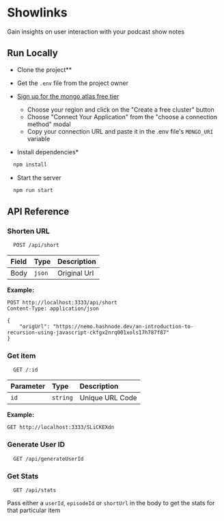 # Showlinks

Gain insights on user interaction with your podcast show notes

## Run Locally

* Clone the project**

* Get the `.env` file from the project owner

* [Sign up for the mongo atlas free tier](https://www.mongodb.com/cloud/atlas)

  * Choose your region and click on the "Create a free cluster" button
  * Choose "Connect Your Application" from the "choose a connection method" modal
  * Copy your connection URL and paste it in the .env file's `MONGO_URI` variable

* Install dependencies*

```bash
  npm install
```

* Start the server

```bash
  npm run start
```

## API Reference

### Shorten URL

```http
  POST /api/short
```

| Field | Type   | Description  |
| :---- | :----- | :----------- |
| Body  | `json` | Original Url |

**Example:**

```http
POST http://localhost:3333/api/short
Content-Type: application/json

{
    "origUrl": "https://nemo.hashnode.dev/an-introduction-to-recursion-using-javascript-ckfgx2nrq001xols17h787f87"
}

```

### Get item

```http
  GET /:id
```

| Parameter | Type     | Description     |
| :-------- | :------- | :-------------- |
| `id`      | `string` | Unique URL Code |

**Example:**

```http
GET http://localhost:3333/SLiCKEXdn
```

### Generate User ID
  
  ```http
    GET /api/generateUserId
  ```

### Get Stats

  ```http
    GET /api/stats
  ```

Pass either a `userId`, `episodeId` or `shortUrl` in the body to get the stats for that particular item